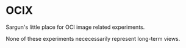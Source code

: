 # OCIX
Sargun's little place for OCI image related experiments.

None of these experiments nececessarily represent long-term views.

